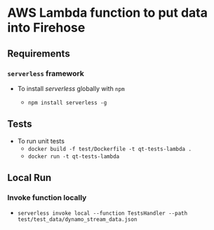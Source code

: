 # AWS Lambda function to put data into Firehose

## Requirements

### `serverless` framework

- To install _serverless_ globally with `npm`

  - `npm install serverless -g`

## Tests

- To run unit tests
  - `docker build -f test/Dockerfile -t qt-tests-lambda .`
  - `docker run -t qt-tests-lambda`

## Local Run

### Invoke function locally

- `serverless invoke local --function TestsHandler --path test/test_data/dynamo_stream_data.json`
